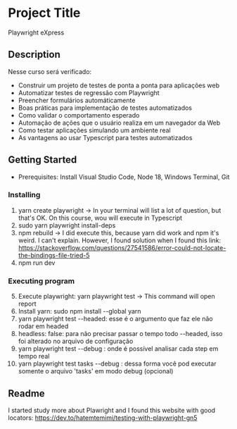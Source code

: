 # Project Title
Playwright eXpress

## Description
Nesse curso será verificado: 
* Construir um projeto de testes de ponta a ponta para aplicações web
* Automatizar testes de regressão com Playwright
* Preencher formulários automáticamente
* Boas práticas para implementação de testes automatizados
* Como validar o comportamento esperado
* Automação de ações que o usuário realiza em um navegador da Web
* Como testar aplicações simulando um ambiente real
* As vantagens ao usar Typescript para testes automatizados

## Getting Started
- Prerequisites: Install Visual Studio Code, Node 18, Windows Terminal, Git

### Installing
 
1. yarn create playwright
-> In your terminal will list a lot of question, but that's OK. On this course, wou will execute in Typescript
2. sudo yarn playwright install-deps
3. npm rebuild
-> I did execute this, because yarn did work and npm it's weird. I can't explain. However, I found solution when I found this link: https://stackoverflow.com/questions/27541586/error-could-not-locate-the-bindings-file-tried-5 
4. npm run dev


### Executing program


5. Execute playwright: yarn playwright test
-> This command will open report 
6. Install yarn: sudo npm install --global yarn
7. yarn playwright test --headed: esse é o argumento que faz ele não rodar em headed 
8. headless: false: para não precisar passar o tempo todo --headed, isso foi alterado no arquivo de configuração
9. yarn playwright test --debug : onde é possível analisar cada step em tempo real
10. yarn playwright test tasks --debug : dessa forma você pod executar somente o arquivo 'tasks' em modo debug (opcional)


## Readme
I started study more about Plawright and I found this website with good locators:
https://dev.to/hatemtemimi/testing-with-playwright-gn5